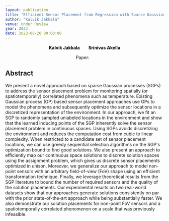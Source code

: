 ```yaml
---
layout: publication
title: "Efficient Sensor Placement from Regression with Sparse Gaussian Processes in Continuous and Discrete Spaces"
author: "Kalvik Jakkala"
venue: Under Review
year: 2023
date: 2023-08-20 00:00:00
---
```


<p>
<center>
<a href="https://itskalvik.github.io/cv.html"
   style="text-decoration: none"><b style="color:Black">Kalvik Jakkala</b></a>
   &nbsp;&nbsp;
  &nbsp;&nbsp;
  <a href="https://webpages.uncc.edu/sakella/"
   style="text-decoration: none"><b style="color:Black">Srinivas Akella</b></a>
</center>
</p>

<center>
Paper: <a href="https://arxiv.org/pdf/2303.00028.pdf"><span style="color: #4285F4;"><i class="fa fa-file-text"></i></span></a>
&nbsp;&nbsp;
</center>

## Abstract
We present a novel approach based on sparse Gaussian processes (SGPs) to address the sensor placement problem for monitoring spatially (or spatiotemporally) correlated phenomena such as temperature. Existing Gaussian process (GP) based sensor placement approaches use GPs to model the phenomena and subsequently optimize the sensor locations in a discretized representation of the environment. In our approach, we fit an SGP to randomly sampled unlabeled locations in the environment and show that the learned inducing points of the SGP inherently solve the sensor placement problem in continuous spaces. Using SGPs avoids discretizing the environment and reduces the computation cost from cubic to linear complexity. When restricted to a candidate set of sensor placement locations, we can use greedy sequential selection algorithms on the SGP's optimization bound to find good solutions. We also present an approach to efficiently map our continuous space solutions to discrete solution spaces using the assignment problem, which gives us discrete sensor placements optimized in unison. Moreover, we generalize our approach to model non-point sensors with an arbitrary field-of-view (FoV) shape using an efficient transformation technique. Finally, we leverage theoretical results from the SGP literature to bound the number of required sensors and the quality of the solution placements. Our experimental results on two real-world datasets show that our approaches generate solutions consistently on par with the prior state-of-the-art approach while being substantially faster. We also demonstrate our solution placements for non-point FoV sensors and a spatiotemporally correlated phenomenon on a scale that was previously infeasible.
